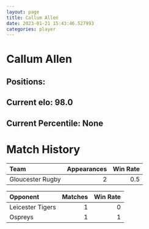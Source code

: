 ```yaml
---  
layout: page  
title: Callum Allen  
date: 2023-01-21 15:43:46.527993  
categories: player  
---
```

# Callum Allen

## Positions: 

## Current elo: 98.0

## Current Percentile: None

# Match History


| Team             |   Appearances |   Win Rate |
|:-----------------|--------------:|-----------:|
| Gloucester Rugby |             2 |        0.5 |

| Opponent         |   Matches |   Win Rate |
|:-----------------|----------:|-----------:|
| Leicester Tigers |         1 |          0 |
| Ospreys          |         1 |          1 |